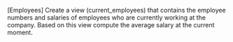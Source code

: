 [Employees] Create a view (current_employees) that contains the employee numbers and salaries of employees who are currently working at the company. Based on this view compute the average salary at the current moment.
